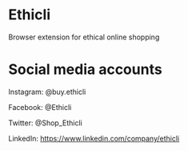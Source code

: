 # Ethicli
Browser extension for ethical online shopping

# Social media accounts
Instagram: @buy.ethicli

Facebook: @Ethicli

Twitter: @Shop_Ethicli

LinkedIn: https://www.linkedin.com/company/ethicli

